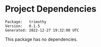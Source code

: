 # Project Dependencies
    Package:   trimothy
    Version:   0.1.5
    Generated: 2022-12-27 19:32:00 UTC

This package has no dependencies.
